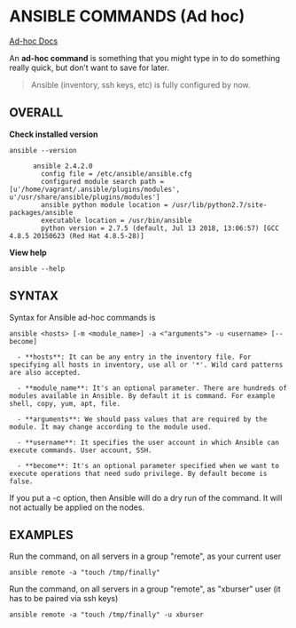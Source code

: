 # ANSIBLE COMMANDS (Ad hoc)

[Ad-hoc Docs](https://docs.ansible.com/ansible/latest/user_guide/intro_adhoc.html#intro-adhoc)

An **ad-hoc command** is something that you might type in to do something really quick, but don’t want to save for later.

> Ansible (inventory, ssh keys, etc) is fully configured by now.


## OVERALL

**Check installed version**

```
ansible --version

      ansible 2.4.2.0
        config file = /etc/ansible/ansible.cfg
        configured module search path = [u'/home/vagrant/.ansible/plugins/modules', u'/usr/share/ansible/plugins/modules']
        ansible python module location = /usr/lib/python2.7/site-packages/ansible
        executable location = /usr/bin/ansible
        python version = 2.7.5 (default, Jul 13 2018, 13:06:57) [GCC 4.8.5 20150623 (Red Hat 4.8.5-28)]
```

**View help**

```
ansible --help
```


## SYNTAX

Syntax for Ansible ad-hoc commands is
```
ansible <hosts> [-m <module_name>] -a <"arguments"> -u <username> [--become]
```
  
      - **hosts**: It can be any entry in the inventory file. For specifying all hosts in inventory, use all or '*'. Wild card patterns are also accepted.

      - **module_name**: It's an optional parameter. There are hundreds of modules available in Ansible. By default it is command. For example shell, copy, yum, apt, file.

      - **arguments**: We should pass values that are required by the module. It may change according to the module used.

      - **username**: It specifies the user account in which Ansible can execute commands. User account, SSH.

      - **become**: It's an optional parameter specified when we want to execute operations that need sudo privilege. By default become is false.

If you put a -c option, then Ansible will do a dry run of the command. It will not actually be applied on the nodes.



## EXAMPLES

    
      
Run the command, on all servers in a group "remote", as your current user
```
ansible remote -a "touch /tmp/finally"
```

Run the command, on all servers in a group "remote", as "xburser" user (it has to be paired via ssh keys)
```
ansible remote -a "touch /tmp/finally" -u xburser
```





























